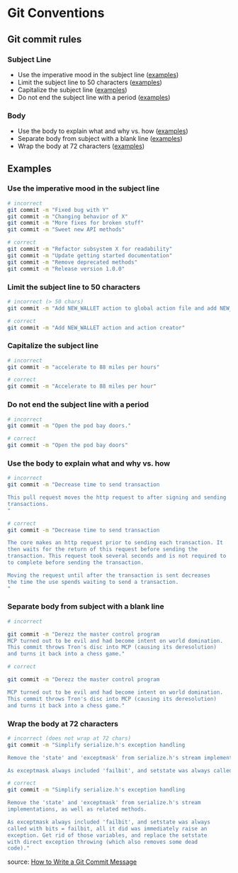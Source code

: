 # Git Conventions

## Git commit rules

### Subject Line

- Use the imperative mood in the subject line ([examples](#use-the-imperative-mood-in-the-subject-line))
- Limit the subject line to 50 characters ([examples](#limit-the-subject-line-to-50-characters))
- Capitalize the subject line ([examples](#capitalize-the-subject-line))
- Do not end the subject line with a period ([examples](#do-not-end-the-subject-line-with-a-period))

### Body

- Use the body to explain what and why vs. how ([examples](#use-the-body-to-explain-what-and-why-vs-how))
- Separate body from subject with a blank line ([examples](#separate-body-from-subject-with-a-blank-line))
- Wrap the body at 72 characters ([examples](#wrap-the-body-at-72-characters))

## Examples

### Use the imperative mood in the subject line

```bash
# incorrect
git commit -m "Fixed bug with Y"
git commit -m "Changing behavior of X"
git commit -m "More fixes for broken stuff"
git commit -m "Sweet new API methods"
```

```bash
# correct
git commit -m "Refactor subsystem X for readability"
git commit -m "Update getting started documentation"
git commit -m "Remove deprecated methods"
git commit -m "Release version 1.0.0"
```

### Limit the subject line to 50 characters

```bash
# incorrect (> 50 chars)
git commit -m "Add NEW_WALLET action to global action file and add NEW_WALLET action creator"
```

```bash
# correct
git commit -m "Add NEW_WALLET action and action creator"
```

### Capitalize the subject line

```bash
# incorrect
git commit -m "accelerate to 88 miles per hours"
```

```bash
# correct
git commit -m "Accelerate to 88 miles per hour"
```

### Do not end the subject line with a period

```bash
# incorrect
git commit -m "Open the pod bay doors."
```

```bash
# correct
git commit -m "Open the pod bay doors"
```

### Use the body to explain what and why vs. how

```bash
# incorrect
git commit -m "Decrease time to send transaction

This pull request moves the http request to after signing and sending
transactions.
"
```

```bash
# correct
git commit -m "Decrease time to send transaction

The core makes an http request prior to sending each transaction. It
then waits for the return of this request before sending the
transaction. This request took several seconds and is not required to
to complete before sending the transaction.

Moving the request until after the transaction is sent decreases
the time the use spends waiting to send a transaction.
"
```

### Separate body from subject with a blank line

```bash
# incorrect

git commit -m "Derezz the master control program
MCP turned out to be evil and had become intent on world domination.
This commit throws Tron's disc into MCP (causing its deresolution)
and turns it back into a chess game."
```

```bash
# correct

git commit -m "Derezz the master control program

MCP turned out to be evil and had become intent on world domination.
This commit throws Tron's disc into MCP (causing its deresolution)
and turns it back into a chess game."
```

### Wrap the body at 72 characters

```bash
# incorrect (does not wrap at 72 chars)
git commit -m "Simplify serialize.h's exception handling

Remove the 'state' and 'exceptmask' from serialize.h's stream implementations, as well as related methods.

As exceptmask always included 'failbit', and setstate was always called with bits = failbit, all it did was immediately raise an exception. Get rid of those variables, and replace the setstate with direct exception throwing (which also removes some dead code)."
```

```bash
# correct
git commit -m "Simplify serialize.h's exception handling

Remove the 'state' and 'exceptmask' from serialize.h's stream
implementations, as well as related methods.

As exceptmask always included 'failbit', and setstate was always
called with bits = failbit, all it did was immediately raise an
exception. Get rid of those variables, and replace the setstate
with direct exception throwing (which also removes some dead
code)."
```

source: [How to Write a Git Commit Message](https://chris.beams.io/posts/git-commit/#seven-rules)
